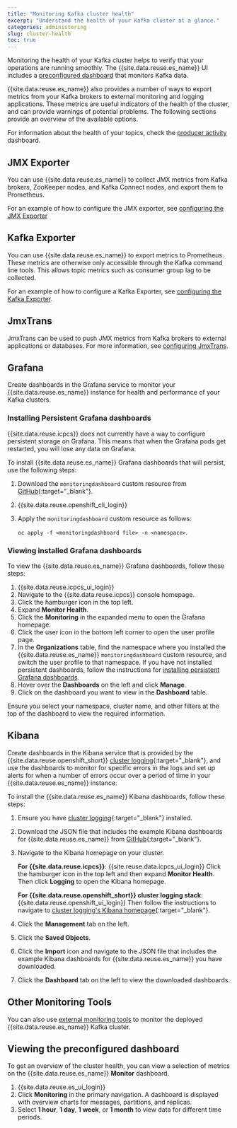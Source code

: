 ```yaml
---
title: "Monitoring Kafka cluster health"
excerpt: "Understand the health of your Kafka cluster at a glance."
categories: administering
slug: cluster-health
toc: true
---
```


Monitoring the health of your Kafka cluster helps to verify that your operations are running smoothly. The {{site.data.reuse.es_name}} UI includes a [preconfigured dashboard](#viewing-the-preconfigured-dashboard) that monitors Kafka data.

{{site.data.reuse.es_name}} also provides a number of ways to export metrics from your Kafka brokers to external monitoring and logging applications. These metrics are useful indicators of the health of the cluster, and can provide warnings of potential problems. The following sections provide an overview of the available options.

For information about the health of your topics, check the [producer activity](../topic-health/) dashboard.

## JMX Exporter

You can use {{site.data.reuse.es_name}} to collect JMX metrics from Kafka brokers, ZooKeeper nodes, and Kafka Connect nodes, and export them to Prometheus.

For an example of how to configure the JMX exporter, see [configuring the JMX Exporter](../../installing/configuring#configuring-the-jmx-exporter)

## Kafka Exporter

You can use {{site.data.reuse.es_name}} to export metrics to Prometheus. These metrics are otherwise only accessible through the Kafka command line tools. This allows topic metrics such as consumer group lag to be collected.

For an example of how to configure a Kafka Exporter, see [configuring the Kafka Exporter](../../installing/configuring#configuring-the-kafka-exporter).

## JmxTrans

JmxTrans can be used to push JMX metrics from Kafka brokers to external applications or databases. For more information, see [configuring JmxTrans](../../security/secure-jmx-connections#configuring-a-jmxtrans-deployment).

## Grafana

Create dashboards in the Grafana service to monitor your {{site.data.reuse.es_name}} instance for health and performance of your Kafka clusters.

### Installing Persistent Grafana dashboards

{{site.data.reuse.icpcs}} does not currently have a way to configure persistent storage on Grafana. This means that when the Grafana pods get restarted, you will lose any data on Grafana.

To install {{site.data.reuse.es_name}} Grafana dashboards that will persist, use the following steps:

1. Download the `monitoringdashboard` custom resource from [GitHub](https://github.com/ibm-messaging/event-streams-operator-resources/tree/master/grafana-dashboards){:target="_blank"}.
2. {{site.data.reuse.openshift_cli_login}}
3. Apply the `monitoringdashboard` custom resource as follows:

   `oc apply -f <monitoringdashboard file> -n <namespace>`.

### Viewing installed Grafana dashboards

To view the {{site.data.reuse.es_name}} Grafana dashboards, follow these steps:

1. {{site.data.reuse.icpcs_ui_login}}
2. Navigate to the {{site.data.reuse.icpcs}} console homepage.
3. Click the hamburger icon in the top left.
4. Expand **Monitor Health**.
5. Click the **Monitoring** in the expanded menu to open the Grafana homepage.
6. Click the user icon in the bottom left corner to open the user profile page.
7. In the **Organizations** table, find the namespace where you installed the {{site.data.reuse.es_name}} `monitoringdashboard` custom resource, and switch the user profile to that namespace. If you have not installed persistent dashboards, follow the instructions for [installing persistent Grafana dashboards](#installing-persistent-grafana-dashboards).
8. Hover over the **Dashboards** on the left and click **Manage**.
9. Click on the dashboard you want to view in the **Dashboard** table.

Ensure you select your namespace, cluster name, and other filters at the top of the dashboard to view the required information.

## Kibana

Create dashboards in the Kibana service that is provided by the {{site.data.reuse.openshift_short}} [cluster logging](https://docs.openshift.com/container-platform/4.4/logging/cluster-logging.html){:target="_blank"}, and use the dashboards to monitor for specific errors in the logs and set up alerts for when a number of errors occur over a period of time in your {{site.data.reuse.es_name}} instance.

To install the {{site.data.reuse.es_name}} Kibana dashboards, follow these steps:

1. Ensure you have [cluster logging](https://docs.openshift.com/container-platform/4.4/logging/cluster-logging-deploying.html){:target="_blank"} installed.
2. Download the JSON file that includes the example Kibana dashboards for {{site.data.reuse.es_name}} from [GitHub](https://github.com/ibm-messaging/event-streams-operator-resources/tree/master/kibana-dashboards){:target="_blank"}.

2. Navigate to the Kibana homepage on your cluster.

   **For {{site.data.reuse.icpcs}}**: {{site.reuse.data.icpcs_ui_login}} Click the hamburger icon in the top left and then expand **Monitor Health**. Then click **Logging** to open the Kibana homepage.

   **For {{site.data.reuse.openshift_short}} cluster logging stack**: {{site.data.reuse.openshift_ui_login}} Then follow the instructions to navigate to [cluster logging's Kibana homepage](https://docs.openshift.com/container-platform/4.4/logging/cluster-logging-kibana-interface.html){:target="_blank"}.
3. Click the **Management** tab on the left.
4. Click the **Saved Objects**.
5. Click the **Import** icon and navigate to the JSON file that includes the example Kibana dashboards for {{site.data.reuse.es_name}} you have downloaded.
6. Click the **Dashboard** tab on the left to view the downloaded dashboards.

## Other Monitoring Tools

You can also use [external monitoring tools](../external-monitoring/) to monitor the deployed {{site.data.reuse.es_name}} Kafka cluster.

## Viewing the preconfigured dashboard

To get an overview of the cluster health, you can view a selection of metrics on the {{site.data.reuse.es_name}} **Monitor** dashboard.

1. {{site.data.reuse.es_ui_login}}
2. Click **Monitoring** in the primary navigation. A dashboard is displayed with overview charts for messages, partitions, and replicas.
3. Select **1 hour**, **1 day**, **1 week**, or **1 month** to view data for different time periods.
